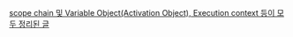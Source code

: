 [scope chain 및 Variable Object(Activation Object), Execution context 등이 모두 정리된 글](https://www.freecodecamp.org/news/deep-dive-into-scope-chains-and-closures-21ee18b71dd9/#:~:text=The%20scope%20chain%20is%20similar,innermost%20scopes%20to%20outermost%20scopes.)